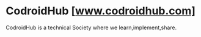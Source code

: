 # CodroidHub [www.codroidhub.com]
CodroidHub is a technical Society where we learn,implement,share.
